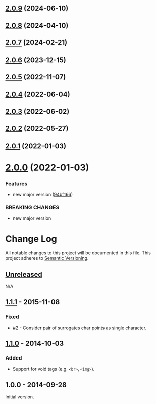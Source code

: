 ## [2.0.9](https://github.com/alexghr/html-ellipsis/compare/v2.0.8...v2.0.9) (2024-06-10)

## [2.0.8](https://github.com/alexghr/html-ellipsis/compare/v2.0.7...v2.0.8) (2024-04-10)

## [2.0.7](https://github.com/alexghr/html-ellipsis/compare/v2.0.6...v2.0.7) (2024-02-21)

## [2.0.6](https://github.com/alexghr/html-ellipsis/compare/v2.0.5...v2.0.6) (2023-12-15)

## [2.0.5](https://github.com/alexghr/html-ellipsis/compare/v2.0.4...v2.0.5) (2022-11-07)

## [2.0.4](https://github.com/alexghr/html-ellipsis/compare/v2.0.3...v2.0.4) (2022-06-04)

## [2.0.3](https://github.com/alexghr/html-ellipsis/compare/v2.0.2...v2.0.3) (2022-06-02)

## [2.0.2](https://github.com/alexghr/html-ellipsis/compare/v2.0.1...v2.0.2) (2022-05-27)

## [2.0.1](https://github.com/alexghr/html-ellipsis/compare/v2.0.0...v2.0.1) (2022-01-03)

# [2.0.0](https://github.com/alexghr/html-ellipsis/compare/v1.1.1...v2.0.0) (2022-01-03)


### Features

* new major version ([94bf166](https://github.com/alexghr/html-ellipsis/commit/94bf166a47650bdff3c2f1d0ac9097aa07faca98))


### BREAKING CHANGES

* new major version

# Change Log
All notable changes to this project will be documented in this file.
This project adheres to [Semantic Versioning](http://semver.org/).

## [Unreleased]
N/A

## [1.1.1] - 2015-11-08
### Fixed
- [#2](https://github.com/alexghr/html-ellipsis/pull/2) - Consider pair of surrogates char points as single character.

## [1.1.0] - 2014-10-03
### Added
- Support for void tags (e.g. `<br>`, `<img>`).

## 1.0.0 - 2014-09-28
Initial version.

[Unreleased]: https://github.com/alexghr/html-ellipsis/compare/v1.1.1...HEAD
[1.1.1]: https://github.com/alexghr/html-ellipsis/compare/v1.1.0...v1.1.1
[1.1.0]: https://github.com/alexghr/html-ellipsis/compare/v1.0.0...v1.1.0
